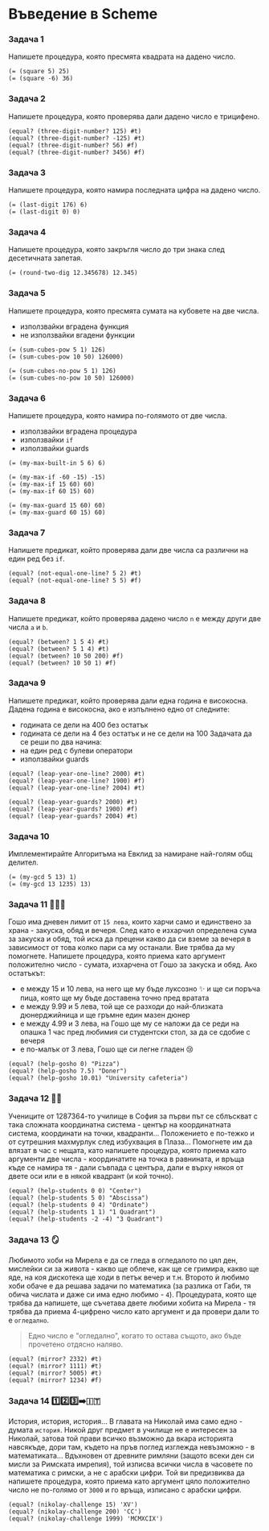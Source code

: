 # Въведение в Scheme

### Задача 1
Напишете процедура, която пресмята квадрата на дадено число.

```racket
(= (square 5) 25)
(= (square -6) 36)
```

### Задача 2
Напишете процедура, която проверява дали дадено число е трицифено.

```racket
(equal? (three-digit-number? 125) #t)
(equal? (three-digit-number? -125) #t)
(equal? (three-digit-number? 56) #f)
(equal? (three-digit-number? 3456) #f)
```

### Задача 3
Напишете процедура, която намира последната цифра на дадено число.

```racket
(= (last-digit 176) 6)
(= (last-digit 0) 0)
```

### Задача 4
Напишете процедура, която закръгля число до три знака след десетичната запетая.

```racket
(= (round-two-dig 12.345678) 12.345)
```

### Задача 5
Напишете процедура, която пресмята сумата на кубовете на две числа.
 - използвайки вградена функция
 - не използвайки вгадени функции

```racket
(= (sum-cubes-pow 5 1) 126)
(= (sum-cubes-pow 10 50) 126000)

(= (sum-cubes-no-pow 5 1) 126)
(= (sum-cubes-no-pow 10 50) 126000)
```

### Задача 6
Напишете процедура, която намира по-голямото от две числа.
 - използвайки вградена процедура
 - използвайки `if`
 - използвайки guards

 ```racket
(= (my-max-built-in 5 6) 6)

(= (my-max-if -60 -15) -15)
(= (my-max-if 15 60) 60)
(= (my-max-if 60 15) 60)

(= (my-max-guard 15 60) 60)
(= (my-max-guard 60 15) 60)
 ```

### Задача 7
Напишете предикат, който проверява дали две числа са различни на един ред без `if`.

```racket
(equal? (not-equal-one-line? 5 2) #t)
(equal? (not-equal-one-line? 5 5) #f)
```

### Задача 8
Напишете предикат, който проверява дадено число `n` е между други две числа `a` и `b`.

```racket
(equal? (between? 1 5 4) #t)
(equal? (between? 5 1 4) #t)
(equal? (between? 10 50 200) #f)
(equal? (between? 10 50 1) #f)
```

### Задача 9
Напишете предикат, който проверява дали една година е високосна. Дадена година е високосна, ако е изпълнено едно от следните:
 - годината се дели на 400 без остатък
 - годината се дели на 4 без остатък и не се дели на 100
Задачата да се реши по два начина:
 - на един ред с булеви оператори
 - използвайки guards

```racket
(equal? (leap-year-one-line? 2000) #t)
(equal? (leap-year-one-line? 1900) #f)
(equal? (leap-year-one-line? 2004) #t)

(equal? (leap-year-guards? 2000) #t)
(equal? (leap-year-guards? 1900) #f)
(equal? (leap-year-guards? 2004) #t)
```

### Задача 10
Имплементирайте Алгоритъма на Евклид за намиране най-голям общ делител.

```racket
(= (my-gcd 5 13) 1)
(= (my-gcd 13 1235) 13)
```

### Задача 11 :pizza::burrito::shallow_pan_of_food:	
Гошо има дневен лимит от `15 лева`, които харчи само и единствено за храна - закуска, обяд и вечеря. След като е изхарчил определена сума за закуска и обяд, той иска да прецени какво да си вземе за вечеря в зависимост от това колко пари са му останали. Вие трябва да му помогнете. Напишете процедура, която приема като аргумент положително число - сумата, изхарчена от Гошо за закуска и обяд. Ако остатъкът:
 - е между 15 и 10 лева, на него ще му бъде луксозно :sparkles:	и ще си поръча пица, която ще му бъде доставена точно пред вратата 
 - е между 9.99 и 5 лева, той ще се разходи до най-близката дюнерджийница и ще гръмне един мазен дюнер
 - е между 4.99 и 3 лева, на Гошо ще му се наложи да се реди на опашка 1 час пред любимия си студентски стол, за да се сдобие с вечеря
 - е по-малък от 3 лева, Гошо ще си легне гладен :cry:

```racket
(equal? (help-gosho 0) "Pizza")
(equal? (help-gosho 7.5) "Doner")
(equal? (help-gosho 10.01) "University cafeteria")
```

### Задача 12 :face_with_spiral_eyes:
Учениците от 1287364-то училище в София за първи път се сблъскват с така сложната координатна система - център на координатната система, координати на точки, квадранти... Положението е по-тежко и от сутрешния махмурлук след избухвация в Плаза... Помогнете им да влязат в час с нещата, като напишете процедура, която приема като аргументи две числа - координатите на точка в равнината, и връща къде се намира тя - дали съвпада с центъра, дали е върху някоя от двете оси или е в някой квадрант (и кой точно).

```racket
(equal? (help-students 0 0) "Center")
(equal? (help-students 5 0) "Abscissa")
(equal? (help-students 0 4) "Ordinate")
(equal? (help-students 1 1) "1 Quadrant")
(equal? (help-students -2 -4) "3 Quadrant")
```

### Задача 13 :mirror:	
Любимото хоби на Мирела е да се гледа в огледалото по цял ден, мислейки си за живота - какво ще облече, как ще се гримира, какво ще яде, на коя дискотека ще ходи в петък вечер и т.н. Второто ѝ любимо хоби обаче е да решава задачи по математика (за разлика от Габи, тя обича числата и даже си има едно любимо - `4`). Процедурата, която ще трябва да напишете, ще съчетава двете любими хобита на Мирела - тя трябва да приема 4-цифрено число като аргумент и да провери дали то е `огледално`.
> Едно число е "огледално", когато то остава същото, ако бъде прочетено отдясно наляво.

```racket
(equal? (mirror? 2332) #t)
(equal? (mirror? 1111) #t)
(equal? (mirror? 5005) #t)
(equal? (mirror? 1234) #f)
```

### Задача 14 :one::two::three::arrow_right::it:
История, история, история... В главата на Николай има само едно - думата `история`. Никой друг предмет в училище не е интересен за Николай, затова той прави всичко възможно да вкара историята навсякъде, дори там, където на пръв поглед изглежда невъзможно - в математиката... Вдъхновен от древните римляни (защото всеки ден си мисли за Римската имрепия), той изписва всички числа в часовете по математика с римски, а не с арабски цифри. Той ви предизвиква да напишете процедура, която приема като аргумент цяло положително число не по-голямо от `3000` и го връща, изписано с арабски цифри.

```racket
(equal? (nikolay-challenge 15) 'XV')
(equal? (nikolay-challenge 200) 'CC')
(equal? (nikolay-challenge 1999) 'MCMXCIX')
```